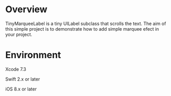# Overview

TinyMarqueeLabel is a tiny UILabel subclass that scrolls the text.
The aim of this simple project is to demonstrate how to add simple marquee efect in your project.

# Environment

Xcode 7.3

Swift 2.x or later

iOS 8.x or later
